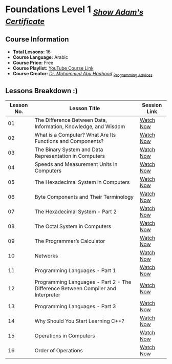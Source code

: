 # **Foundations Level 1** <sub>*[Show Adam's Certificate](../00.%20My%20Certifications/1.%20Foundations%20Level%201.pdf)*</sub>

## **Course Information**  
- **Total Lessons:** 16 
- **Course Language:** Arabic
- **Course Price:** Free
- **Course Playlist:** [YouTube Course Link](https://www.youtube.com/playlist?list=PL3X--QIIK-OHgMV2yBz3GLfM5d_5BxOSj)  
- **Course Creator:** *[Dr. Mohammed Abu Hadhood](https://jo.linkedin.com/in/abuhadhoud)* <sub>[Programming Advices](https://www.programmingadvices.com)</sub>


## **Lessons Breakdown :)**  

| **Lesson No.** | **Lesson Title** | **Session Link** |  
|--------------|----------------------------------------------|----------------------------|  
| 01 | The Difference Between Data, Information, Knowledge, and Wisdom | [Watch Now](https://youtube.com/watch?v=qTVRs1wTwho) |  
| 02 | What is a Computer? What Are Its Functions and Components? | [Watch Now](https://youtube.com/watch?v=E6cSCFZGiVg) |  
| 03 | The Binary System and Data Representation in Computers | [Watch Now](https://youtube.com/watch?v=CrA3v6AHTTo) |  
| 04 | Speeds and Measurement Units in Computers | [Watch Now](https://youtube.com/watch?v=FCNr5cj8O2E) |  
| 05 | The Hexadecimal System in Computers | [Watch Now](https://youtube.com/watch?v=lGA_3kDhdZM) |  
| 06 | Byte Components and Their Terminology | [Watch Now](https://youtube.com/watch?v=bBbPobqouys) |  
| 07 | The Hexadecimal System - Part 2 | [Watch Now](https://youtube.com/watch?v=el2mi4khoJg) |  
| 08 | The Octal System in Computers | [Watch Now](https://youtube.com/watch?v=iRiS9Luixrc) |  
| 09 | The Programmer’s Calculator | [Watch Now](https://youtube.com/watch?v=IOz2ba5OmcM) |  
| 10 |  Networks | [Watch Now](https://youtube.com/watch?v=26H2fRNHFlA) |  
| 11 |  Programming Languages - Part 1 | [Watch Now](https://youtube.com/watch?v=c-bdX1pobxo) |  
| 12 |  Programming Languages - Part 2 - The Difference Between Compiler and Interpreter | [Watch Now](https://youtube.com/watch?v=tmB3HpUEXsc) |  
| 13 |  Programming Languages - Part 3 | [Watch Now](https://youtube.com/watch?v=Hxi4_BmvrxI) |  
| 14 |  Why Should You Start Learning C++? | [Watch Now](https://youtube.com/watch?v=LhW3Xbb4QUE) |  
| 15 |  Operations in Computers | [Watch Now](https://youtube.com/watch?v=eGdqqq8qE60) |  
| 16 |  Order of Operations | [Watch Now](https://youtube.com/watch?v=-xJolKIXuDE) |  
